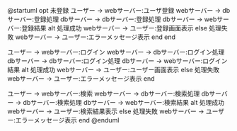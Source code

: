 @startuml
opt 未登録
ユーザー -> webサーバー:ユーザ登録
webサーバー -> dbサーバー:登録処理
dbサーバー -> dbサーバー:登録処理
dbサーバー -> webサーバー:登録結果
alt 処理成功
webサーバー -> ユーザー:登録画面表示
else 処理失敗
webサーバー -> ユーザー:エラーメッセージ表示
end
end

ユーザー -> webサーバー:ログイン
webサーバー -> dbサーバー:ログイン処理
dbサーバー -> dbサーバー:ログイン処理
dbサーバー -> webサーバー:ログイン結果
alt 処理成功
webサーバー -> ユーザー:ユーザー画面表示
else 処理失敗
webサーバー -> ユーザー:エラーメッセージ表示
end

ユーザー -> webサーバー:検索
webサーバー -> dbサーバー:検索処理
dbサーバー -> dbサーバー:検索処理
dbサーバー -> webサーバー:検索結果
alt 処理成功
webサーバー -> ユーザー:検索結果表示
else 処理失敗
webサーバー -> ユーザー:エラーメッセージ表示
end
@enduml
